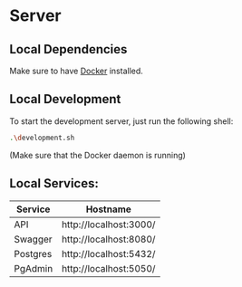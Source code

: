 # Server
## Local Dependencies
Make sure to have [Docker](https://docs.docker.com/get-docker/) installed.

## Local Development
To start the development server, just run the following shell:
```bash
.\development.sh
```
(Make sure that the Docker daemon is running)

## Local Services:

| Service  | Hostname               |
|----------|------------------------|
| API      | http://localhost:3000/ |
| Swagger  | http://localhost:8080/ |
| Postgres | http://localhost:5432/ |
| PgAdmin  | http://localhost:5050/ |
